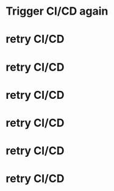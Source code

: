# Trigger CI/CD again
# retry CI/CD
# retry CI/CD
# retry CI/CD
# retry CI/CD
# retry CI/CD
# retry CI/CD
